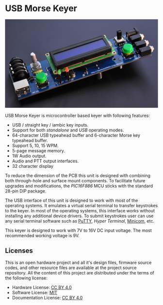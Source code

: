 # USB Morse Keyer

![Morse Keyer Final Prototype](https://raw.githubusercontent.com/dilshan/usb-morse-keyer/master/resource/morse-keyer-final.jpg)

USB Morse Keyer is microcontroller based keyer with following features:

- USB / straight key / iambic key inputs.
- Support for both *standalone* and *USB* operating modes.
- 64-character USB typeahead buffer and 6-character Morse key typeahead buffer.
- Support 5, 10, 15 WPM.
- 5-page message memory.
- 1W Audio output.
- Audio and PTT output interfaces.
- 32 character display

To reduce the dimension of the PCB this unit is designed with combining both through-hole and surface mount components. To facilitate future upgrades and modifications, the *PIC16F886* MCU sticks with the standard 28-pin DIP package.

The USB interface of this unit is designed to work with most of the operating systems. It emulates a virtual serial terminal to transfer keystrokes to the keyer. In most of the operating systems, this interface works without installing any additional device drivers. To submit keystrokes user can use any serial terminal software such as [PuTTY](https://www.putty.org), *Hyper Terminal*, [Minicom](https://salsa.debian.org/minicom-team/minicom), etc. 

This keyer is designed to work with 7V to 16V DC input voltage. The most recommended working voltage is 9V.

## Licenses

This is an open hardware project and all it's design files, firmware source codes, and other resource files are available at the project source repository. All the content of this project are distributed under the terms of the following license:

- Hardware License: [CC BY 4.0](https://creativecommons.org/licenses/by/4.0/)
- Software License: [MIT](https://github.com/dilshan/usb-morse-keyer/blob/master/LICENSE)
- Documentation License: [CC BY 4.0](https://creativecommons.org/licenses/by/4.0/)

